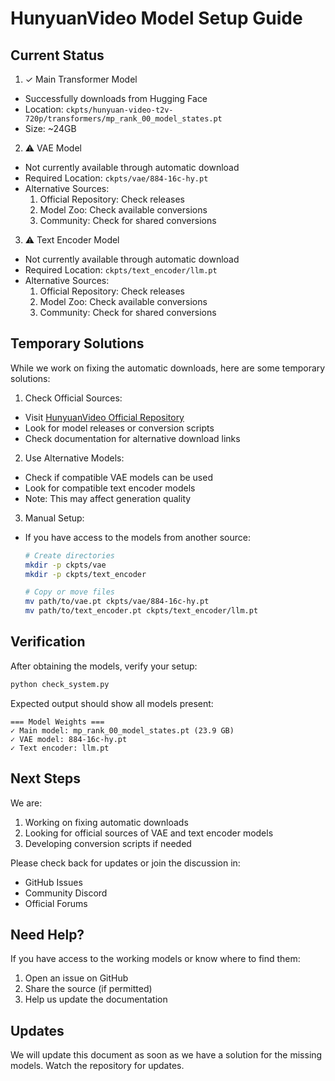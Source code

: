 # HunyuanVideo Model Setup Guide

## Current Status

1. ✓ Main Transformer Model
- Successfully downloads from Hugging Face
- Location: `ckpts/hunyuan-video-t2v-720p/transformers/mp_rank_00_model_states.pt`
- Size: ~24GB

2. ⚠️ VAE Model
- Not currently available through automatic download
- Required Location: `ckpts/vae/884-16c-hy.pt`
- Alternative Sources:
  1. Official Repository: Check releases
  2. Model Zoo: Check available conversions
  3. Community: Check for shared conversions

3. ⚠️ Text Encoder Model
- Not currently available through automatic download
- Required Location: `ckpts/text_encoder/llm.pt`
- Alternative Sources:
  1. Official Repository: Check releases
  2. Model Zoo: Check available conversions
  3. Community: Check for shared conversions

## Temporary Solutions

While we work on fixing the automatic downloads, here are some temporary solutions:

1. Check Official Sources:
- Visit [HunyuanVideo Official Repository](https://github.com/Tencent/HunyuanVideo)
- Look for model releases or conversion scripts
- Check documentation for alternative download links

2. Use Alternative Models:
- Check if compatible VAE models can be used
- Look for compatible text encoder models
- Note: This may affect generation quality

3. Manual Setup:
- If you have access to the models from another source:
  ```bash
  # Create directories
  mkdir -p ckpts/vae
  mkdir -p ckpts/text_encoder
  
  # Copy or move files
  mv path/to/vae.pt ckpts/vae/884-16c-hy.pt
  mv path/to/text_encoder.pt ckpts/text_encoder/llm.pt
  ```

## Verification

After obtaining the models, verify your setup:

```bash
python check_system.py
```

Expected output should show all models present:
```
=== Model Weights ===
✓ Main model: mp_rank_00_model_states.pt (23.9 GB)
✓ VAE model: 884-16c-hy.pt
✓ Text encoder: llm.pt
```

## Next Steps

We are:
1. Working on fixing automatic downloads
2. Looking for official sources of VAE and text encoder models
3. Developing conversion scripts if needed

Please check back for updates or join the discussion in:
- GitHub Issues
- Community Discord
- Official Forums

## Need Help?

If you have access to the working models or know where to find them:
1. Open an issue on GitHub
2. Share the source (if permitted)
3. Help us update the documentation

## Updates

We will update this document as soon as we have a solution for the missing models. Watch the repository for updates.
